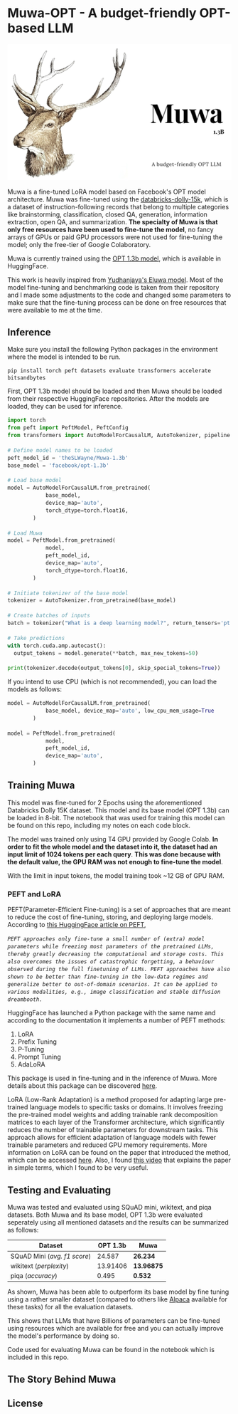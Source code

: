 # Muwa-OPT - A budget-friendly OPT-based LLM 

![Muwa Cover Image](Muwa.png)

Muwa is a fine-tuned LoRA model based on Facebook's OPT model architecture. Muwa was fine-tuned using the [databricks-dolly-15k](https://huggingface.co/datasets/databricks/databricks-dolly-15k), which is a dataset of instruction-following records that belong to multiple categories like brainstorming, classification, closed QA, generation, information extraction, open QA, and summarization. **The specialty of Muwa is that only free resources have been used to fine-tune the model**, no fancy arrays of GPUs or paid GPU processors were not used for fine-tuning the model; only the free-tier of Google Colaboratory.

Muwa is currently trained using the [OPT 1.3b model](https://huggingface.co/facebook/opt-1.3b), which is available in HuggingFace. 

This work is heavily inspired from [Yudhanjaya's Eluwa model](https://github.com/yudhanjaya/Eluwa). Most of the model fine-tuning and benchmarking code is taken from their repository and I made some adjustments to the code and changed some parameters to make sure that the fine-tuning process can be done on free resources that were available to me at the time.

## Inference

Make sure you install the following Python packages in the environment where the model is intended to be run.

```shell
pip install torch peft datasets evaluate transformers accelerate bitsandbytes
```

First, OPT 1.3b model should be loaded and then Muwa should be loaded from their respective HuggingFace repositories. After the models are loaded, they can be used for inference.

```python
import torch
from peft import PeftModel, PeftConfig
from transformers import AutoModelForCausalLM, AutoTokenizer, pipeline

# Define model names to be loaded
peft_model_id = 'theSLWayne/Muwa-1.3b'
base_model = 'facebook/opt-1.3b'

# Load base model
model = AutoModelForCausalLM.from_pretrained(
            base_model,
            device_map='auto',
            torch_dtype=torch.float16,
        )

# Load Muwa
model = PeftModel.from_pretrained(
            model,
            peft_model_id,
            device_map='auto',
            torch_dtype=torch.float16,
        )

# Initiate tokenizer of the base model
tokenizer = AutoTokenizer.from_pretrained(base_model)

# Create batches of inputs
batch = tokenizer("What is a deep learning model?", return_tensors='pt')

# Take predictions
with torch.cuda.amp.autocast():
  output_tokens = model.generate(**batch, max_new_tokens=50)

print(tokenizer.decode(output_tokens[0], skip_special_tokens=True))
```

If you intend to use CPU (which is not recommended), you can load the models as follows:

```python
model = AutoModelForCausalLM.from_pretrained(
            base_model, device_map='auto', low_cpu_mem_usage=True
        )

model = PeftModel.from_pretrained(
            model,
            peft_model_id,
            device_map='auto',
        )
```

## Training Muwa

This model was fine-tuned for 2 Epochs using the aforementioned Databricks Dolly 15K dataset. This model and its base model (OPT 1.3b) can be loaded in 8-bit. The notebook that was used for training this model can be found on this repo, including my notes on each code block.

The model was trained only using T4 GPU provided by Google Colab. **In order to fit the whole model and the dataset into it, the dataset had an input limit of 1024 tokens per each query**. **This was done because with the default value, the GPU RAM was not enough to fine-tune the model**.

With the limit in input tokens, the model training took ~12 GB of GPU RAM.

### PEFT and LoRA  

PEFT(Parameter-Efficient Fine-tuning) is a set of approaches that are meant to reduce the cost of fine-tuning, storing, and deploying large models. According to [this HuggingFace article on PEFT](https://huggingface.co/blog/peft), 

*`PEFT approaches only fine-tune a small number of (extra) model parameters while freezing most parameters of the pretrained LLMs, thereby greatly decreasing the computational and storage costs. This also overcomes the issues of catastrophic forgetting, a behaviour observed during the full finetuning of LLMs. PEFT approaches have also shown to be better than fine-tuning in the low-data regimes and generalize better to out-of-domain scenarios. It can be applied to various modalities, e.g., image classification and stable diffusion dreambooth.`*

HuggingFace has launched a Python package with the same name and according to the documentation it implements a number of PEFT methods:

1. LoRA
2. Prefix Tuning
3. P-Tuning
4. Prompt Tuning
5. AdaLoRA

This package is used in fine-tuning and in the inference of Muwa. More details about this package can be discovered [here](https://github.com/huggingface/peft).

LoRA (Low-Rank Adaptation) is a method proposed for adapting large pre-trained language models to specific tasks or domains. It involves freezing the pre-trained model weights and adding trainable rank decomposition matrices to each layer of the Transformer architecture, which significantly reduces the number of trainable parameters for downstream tasks. This approach allows for efficient adaptation of language models with fewer trainable parameters and reduced GPU memory requirements. More information on LoRA can be found on the paper that introduced the method, which can be accessed [here](https://arxiv.org/abs/2106.09685). Also, I found [this video](https://www.youtube.com/watch?v=_K3HgjnRHCY&lc=Ugyqpr8yVUW2DHlvsoZ4AaABAg) that explains the paper in simple terms, which I found to be very useful.

## Testing and Evaluating

Muwa was tested and evaluated using SQuAD mini, wikitext, and piqa datasets. Both Muwa and its base model, OPT 1.3b were evaluated seperately using all mentioned datasets and the results can be summarized as follows:

| Dataset | OPT 1.3b | Muwa |
|---------|----------|------|
| SQuAD Mini (*avg. f1 score*) | 24.587 | **26.234** |
| wikitext (*perplexity*) | 13.91406 | **13.96875** |
| piqa (*accuracy*) | 0.495 | **0.532** |

As shown, Muwa has been able to outperform its base model by fine tuning using a rather smaller dataset (compared to others like [Alpaca](https://huggingface.co/datasets/tatsu-lab/alpaca) available for these tasks) for all the evaluation datasets. 

This shows that LLMs that have Billions of parameters can be fine-tuned using resources which are available for free and you can actually improve the model's performance by doing so.

Code used for evaluating Muwa can be found in the notebook which is included in this repo.

## The Story Behind Muwa


## License

